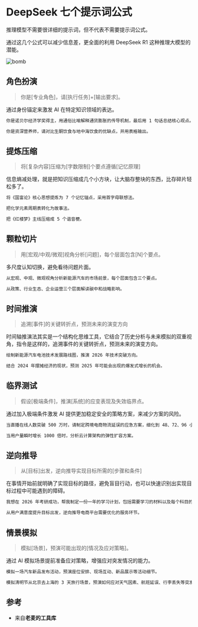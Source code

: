 # DeepSeek 七个提示词公式

推理模型不需要很详细的提示词，但不代表不需要提示词公式。

通过这几个公式可以减少信息差，更全面的利用 DeepSeek R1 这种推理大模型的潜能。

![bomb](/img/dspromote.png)

## 角色扮演

> 你是[专业角色]，请[执行任务]+[输出要求]。

通过身份锚定来激发 AI 在特定知识领域的表达。

```md
你是诺贝尔经济学奖得主，用通俗比喻解释通货膨胀的传导机制，最后用 1 句话总结核心观点。

你是资深营养师，请对比生酮饮食与地中海饮食的优缺点，并用表格输出。
```

## 提炼压缩

> 将[复杂内容]压缩为[字数限制]个要点遵循[记忆原理]

信息熵减处理，就是把知识压缩成几个小方块，让大脑存整块的东西，比存碎片轻松多了。

```md
将《国富论》核心思想提炼为 7 个记忆锚点，采用首字母联想法。

把化学元素周期表转化为故事法。

把《红楼梦》主线压缩成 5 个谐音梗。
```

## 颗粒切片

> 用[宏观/中观/微观]视角分析[问题]，每个层面包含[N]个要点。

多尺度认知切换，避免看待问题片面。

```md
从宏观、中观、微观视角分析新能源汽车的市场前景，每个层面包含三个要点。

从政策、行业生态、企业运营三个层面解读碳中和战略影响。
```

## 时间推演

> 追溯[事件]的关键转折点，预测未来的演变方向

时间轴推演法其实是一个结构化思维工具，它结合了历史分析与未来模拟的双重视角，指令是这样的，追溯事件的关键转折点，预测未来的演变方向。

```md
绘制新能源汽车电池技术发展路线图，推演 2026 年技术突破方向。

结合 2024 年摆摊经济的现状，预测 2025 年可能会出现的爆发式增长的机会。
```

## 临界测试

> 假设[极端条件]，推演[系统]的应变表现及失效临界点。

通过加入极端条件激发 AI 提供更加稳定安全的策略方案，来减少方案的风险。

```md
当直播在线人数突破 500 万时，请制定跨境电商物流延误的应急方案，细化到 48、72、96 小时应对策略。

当用户量瞬时增长 1000 倍时，分析云计算架构的弹性扩容方案。
```

## 逆向推导

> 从[目标]出发，逆向推导实现目标所需的[步骤和条件]

在事情开始前就明确了实现目标的路径，避免盲目行动，也可以快速识别出实现目标过程中可能遇到的障碍。

```md
我想在 2026 年考研成功，帮我制定一份一年的学习计划，包括需要学习的材料以及每个科目的学习时间安排。

从用户满意度提升目标出发，逆向推导电商平台需要优化的服务环节。
```

## 情景模拟

> 模拟[场景]，预演可能出现的[情况及应对策略]。

通过 AI 模拟场景提前准备应对策略，增强应对突发情况的能力。

```md
模拟一场汽车新品发布活动，预演座位安排、现场互动、新品展示等活动细节。

模拟清明节从北京去上海的 3 天旅行场景，预演如何应对天气因素、航班延误、行李丢失等突发情况。
```

## 参考

- 来自**老麦的工具库**
